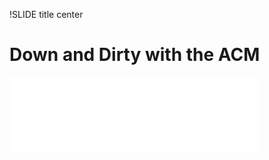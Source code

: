 !SLIDE title center

# Down and Dirty with the ACM

![.psadminlogo psadmin.io Logo](../_images/psadmin_io_white_400.png)